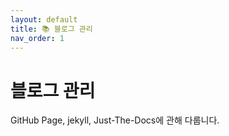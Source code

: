 ```yaml
---
layout: default
title: 📚 블로그 관리
nav_order: 1
---
```


# 블로그 관리

GitHub Page, jekyll, Just-The-Docs에 관해 다룹니다.